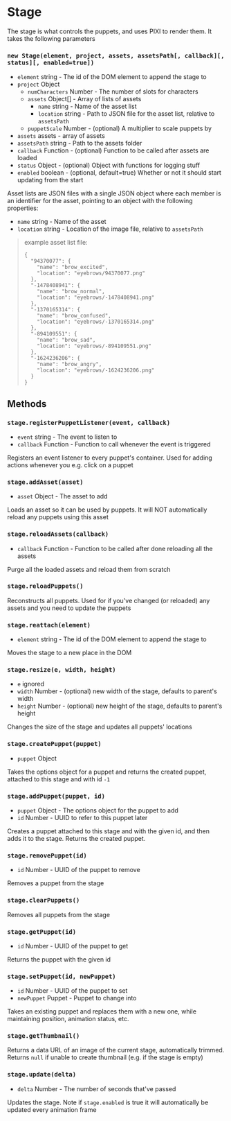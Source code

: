 # Stage

The stage is what controls the puppets, and uses PIXI to render them. It takes the following parameters

### `new Stage(element, project, assets, assetsPath[, callback][, status][, enabled=true])`

- `element` string - The id of the DOM element to append the stage to
- `project` Object
	- `numCharacters` Number - The number of slots for characters
	- `assets` Object[] - Array of lists of assets
		- `name` string - Name of the asset list
		- `location` string - Path to JSON file for the asset list, relative to `assetsPath`
	- `puppetScale` Number - (optional) A multiplier to scale puppets by
- `assets` assets - array of assets
- `assetsPath` string - Path to the assets folder
- `callback` Function - (optional) Function to be called after assets are loaded
- `status` Object - (optional) Object with functions for logging stuff
- `enabled` boolean - (optional, default=true) Whether or not it should start updating from the start

Asset lists are JSON files with a single JSON object where each member is an identifier for the asset, pointing to an object with the following properties:

- `name` string - Name of the asset
- `location` string - Location of the image file, relative to `assetsPath`

> example asset list file:
>
> ```
> {
>   "94370077": {
>     "name": "brow_excited",
>     "location": "eyebrows/94370077.png"
>   },
>   "-1478408941": {
>     "name": "brow_normal",
>     "location": "eyebrows/-1478408941.png"
>   },
>   "-1370165314": {
>     "name": "brow_confused",
>     "location": "eyebrows/-1370165314.png"
>   },
>   "-894109551": {
>     "name": "brow_sad",
>     "location": "eyebrows/-894109551.png"
>   },
>   "-1624236206": {
>     "name": "brow_angry",
>     "location": "eyebrows/-1624236206.png"
>   }
> }
> ```

## Methods

### `stage.registerPuppetListener(event, callback)`

- `event` string - The event to listen to
- `callback` Function - Function to call whenever the event is triggered

Registers an event listener to every puppet's container. Used for adding actions whenever you e.g. click on a puppet

### `stage.addAsset(asset)`

- `asset` Object - The asset to add

Loads an asset so it can be used by puppets. It will NOT automatically reload any puppets using this asset

### `stage.reloadAssets(callback)`

- `callback` Function - Function to be called after done reloading all the assets

Purge all the loaded assets and reload them from scratch

### `stage.reloadPuppets()`

Reconstructs all puppets. Used for if you've changed (or reloaded) any assets and you need to update the puppets

### `stage.reattach(element)`

- `element` string - The id of the DOM element to append the stage to

Moves the stage to a new place in the DOM

### `stage.resize(e, width, height)`

- `e` ignored
- `width` Number - (optional) new width of the stage, defaults to parent's width
- `height` Number - (optional) new height of the stage, defaults to parent's height

Changes the size of the stage and updates all puppets' locations

### `stage.createPuppet(puppet)`

- `puppet` Object

Takes the options object for a puppet and returns the created puppet, attached to this stage and with id `-1`

### `stage.addPuppet(puppet, id)`

- `puppet` Object - The options object for the puppet to add
- `id` Number - UUID to refer to this puppet later

Creates a puppet attached to this stage and with the given id, and then adds it to the stage. Returns the created puppet. 

### `stage.removePuppet(id)`

- `id` Number - UUID of the puppet to remove

Removes a puppet from the stage

### `stage.clearPuppets()`

Removes all puppets from the stage

### `stage.getPuppet(id)`

- `id` Number - UUID of the puppet to get

Returns the puppet with the given id

### `stage.setPuppet(id, newPuppet)`

- `id` Number - UUID of the puppet to set
- `newPuppet` Puppet - Puppet to change into

Takes an existing puppet and replaces them with a new one, while maintaining position, animation status, etc.

### `stage.getThumbnail()`

Returns a data URL of an image of the current stage, automatically trimmed. Returns `null` if unable to create thumbnail (e.g. if the stage is empty)

### `stage.update(delta)`

- `delta` Number - The number of seconds that've passed

Updates the stage. Note if `stage.enabled` is true it will automatically be updated every animation frame
